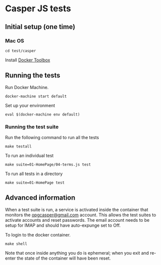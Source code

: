 # Casper JS tests

## Initial setup (one time)

### Mac OS

    cd test/casper

Install [Docker Toolbox](https://www.docker.com/products/docker-toolbox)

## Running the tests

Run Docker Machine.

    docker-machine start default

Set up your environment

    eval $(docker-machine env default)

### Running the test suite

Run the following command to run all the tests

    make testall

To run an individual test

	make suite=01-HomePage/04-terms.js test

To run all tests in a directory

    make suite=01-HomePage test

## Advanced information

When a test suite is run, a service is activated inside the container that monitors the opgcasper@gmail.com account. This allows the test
suites to activate accounts and reset passwords. The email account needs to be setup for IMAP and should have auto-expunge set to Off.

To login to the docker container.

    make shell

Note that once inside anything you do is ephemeral; when you exit and re-enter the state of the container will have been reset.
